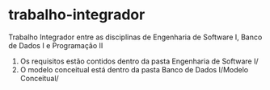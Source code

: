 # trabalho-integrador
Trabalho Integrador entre as disciplinas de Engenharia de Software I, Banco de Dados I e Programação II

1. Os requisitos estão contidos dentro da pasta Engenharia de Software I/
2. O modelo conceitual está dentro da pasta Banco de Dados I/Modelo Conceitual/

